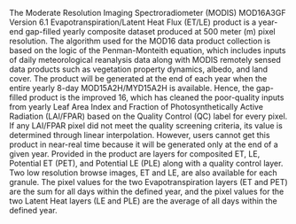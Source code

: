 The Moderate Resolution Imaging Spectroradiometer (MODIS) MOD16A3GF Version 6.1 Evapotranspiration/Latent Heat Flux (ET/LE) product is a year-end gap-filled yearly composite dataset produced at 500 meter (m) pixel resolution. The algorithm used for the MOD16 data product collection is based on the logic of the Penman-Monteith equation, which includes inputs of daily meteorological reanalysis data along with MODIS remotely sensed data products such as vegetation property dynamics, albedo, and land cover. The product will be generated at the end of each year when the entire yearly 8-day MOD15A2H/MYD15A2H is available. Hence, the gap-filled product is the improved 16, which has cleaned the poor-quality inputs from yearly Leaf Area Index and Fraction of Photosynthetically Active Radiation (LAI/FPAR) based on the Quality Control (QC) label for every pixel. If any LAI/FPAR pixel did not meet the quality screening criteria, its value is determined through linear interpolation. However, users cannot get this product in near-real time because it will be generated only at the end of a given year. Provided in the product are layers for composited ET, LE, Potential ET (PET), and Potential LE (PLE) along with a quality control layer. Two low resolution browse images, ET and LE, are also available for each granule. The pixel values for the two Evapotranspiration layers (ET and PET) are the sum for all days within the defined year, and the pixel values for the two Latent Heat layers (LE and PLE) are the average of all days within the defined year.